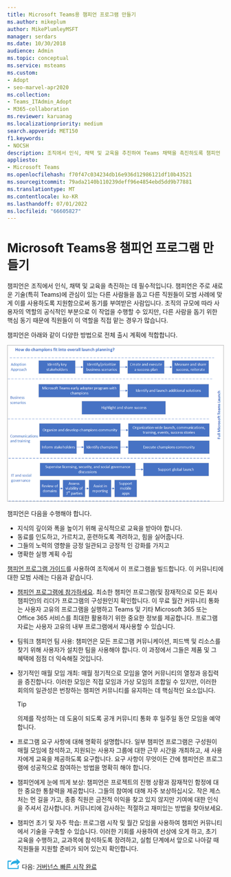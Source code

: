 ```yaml
---
title: Microsoft Teams용 챔피언 프로그램 만들기
ms.author: mikeplum
author: MikePlumleyMSFT
manager: serdars
ms.date: 10/30/2018
audience: Admin
ms.topic: conceptual
ms.service: msteams
ms.custom:
- Adopt
- seo-marvel-apr2020
ms.collection:
- Teams_ITAdmin_Adopt
- M365-collaboration
ms.reviewer: karuanag
ms.localizationpriority: medium
search.appverid: MET150
f1.keywords:
- NOCSH
description: 조직에서 인식, 채택 및 교육을 추진하여 Teams 채택을 촉진하도록 챔피언 팀을 교육하는 방법을 알아봅니다.
appliesto:
- Microsoft Teams
ms.openlocfilehash: f70f47c034234db16e936d12986121df10b43521
ms.sourcegitcommit: 79ada2140b110239deff96e4854ebd5dd9b77881
ms.translationtype: MT
ms.contentlocale: ko-KR
ms.lasthandoff: 07/01/2022
ms.locfileid: "66605827"
---
```

# <a name="create-your-champions-program-for-microsoft-teams"></a>Microsoft Teams용 챔피언 프로그램 만들기

챔피언은 조직에서 인식, 채택 및 교육을 촉진하는 데 필수적입니다. 챔피언은 주로 새로운 기술(특히 Teams)에 관심이 있는 다른 사람들을 돕고 다른 직원들이 모범 사례에 맞게 이를 사용하도록 지원함으로써 동기를 부여받은 사람입니다. 조직의 규모에 따라 사용자의 역할의 공식적인 부분으로 이 작업을 수행할 수 있지만, 다른 사람을 돕기 위한 핵심 동기 때문에 직원들이 이 역할을 직접 맡는 경우가 많습니다.

챔피언은 아래와 같이 다양한 방법으로 전체 출시 계획에 적합합니다.

![챔피언 출시 계획의 일러스트레이션.](media/teams-adoption-champions.png)

챔피언은 다음을 수행해야 합니다.

- 지식의 깊이와 폭을 높이기 위해 공식적으로 교육을 받아야 합니다.
- 동료를 인도하고, 가르치고, 훈련하도록 격려하고, 힘을 실어줍니다.
- 그들의 노력의 영향을 긍정 일관되고 긍정적 인 강화를 가지고
- 명확한 실행 계획 수립

[챔피언 프로그램 가이드](https://aka.ms/M365Champions)를 사용하여 조직에서 이 프로그램을 빌드합니다. 이 커뮤니티에 대한 모범 사례는 다음과 같습니다.

- [챔피언 프로그램에 참가하세요](https://aka.ms/O365Champions). 최소한 챔피언 프로그램(및 잠재적으로 모든 회사 챔피언)의 리더가 프로그램의 구성원인지 확인합니다. 이 무료 월간 커뮤니티 통화는 사용자 고유의 프로그램을 실행하고 Teams 및 기타 Microsoft 365 또는 Office 365 서비스를 최대한 활용하기 위한 중요한 정보를 제공합니다. 프로그램 자료는 사용자 고유의 내부 프로그램에서 재사용할 수 있습니다.

- 팀워크 챔피언 팀 사용: 챔피언은 모든 프로그램 커뮤니케이션, 피드백 및 리소스를 찾기 위해 사용자가 설치한 팀을 사용해야 합니다.  이 과정에서 그들은 제품 및 그 혜택에 점점 더 익숙해질 것입니다.

- 정기적인 매월 모임 개최: 매월 정기적으로 모임을 열어 커뮤니티의 열정과 응집력을 증진합니다. 이러한 모임은 직접 모임과 가상 모임의 조합일 수 있지만, 이러한 회의의 일관성은 번창하는 챔피언 커뮤니티를 유지하는 데 핵심적인 요소입니다.

    > [!TIP]
    > 의제를 작성하는 데 도움이 되도록 공개 커뮤니티 통화 후 일주일 동안 모임을 예약합니다. 

- 프로그램 요구 사항에 대해 명확히 설명합니다. 일부 챔피언 프로그램은 구성원이 매월 모임에 참석하고, 지원되는 사용자 그룹에 대한 근무 시간을 개최하고, 새 사용자에게 교육을 제공하도록 요구합니다. 요구 사항이 무엇이든 간에 챔피언은 프로그램에 성공적으로 참여하는 방법을 명확히 해야 합니다.

- 챔피언에게 눈에 띄게 보상: 챔피언은 프로젝트의 진행 상황과 잠재적인 함정에 대한 중요한 통찰력을 제공합니다. 그들의 참여에 대해 자주 보상하십시오. 작은 제스처는 먼 길을 가고, 종종 직원은 금전적 이익을 찾고 있지 않지만 기여에 대한 인식을 주셔서 감사합니다. 커뮤니티에 감사하는 적절하고 재미있는 방법을 찾아보세요. 

- 챔피언 초기 및 자주 학습: 프로그램 시작 및 월간 모임을 사용하여 챔피언 커뮤니티에서 기술을 구축할 수 있습니다. 이러한 기회를 사용하여 선상에 오게 하고, 초기 교육을 수행하고, 교과목에 참석하도록 장려하고, 실험 단계에서 앞으로 나아갈 때 직원들을 지원할 준비가 되어 있는지 확인합니다.  

![다음 단계를 나타내는 아이콘입니다.](media/teams-adoption-next-icon.png) 다음: [거버넌스 빠른 시작 완료](teams-adoption-governance-quick-start.md)

